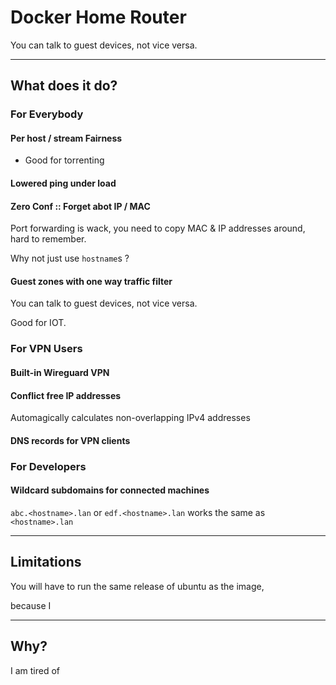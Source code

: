 # Docker Home Router

You can talk to guest devices, not vice versa.

---

## What does it do?

### For Everybody

#### Per host / stream Fairness

- Good for torrenting

#### Lowered ping under load

#### Zero Conf :: Forget abot IP / MAC

Port forwarding is wack, you need to copy MAC & IP addresses around, hard to remember.

Why not just use `hostname`s ?

#### Guest zones with one way traffic filter

You can talk to guest devices, not vice versa.

Good for IOT.

### For VPN Users

#### Built-in Wireguard VPN

#### Conflict free IP addresses

Automagically calculates non-overlapping IPv4 addresses

#### DNS records for VPN clients

### For Developers

#### Wildcard subdomains for connected machines

`abc.<hostname>.lan` or `edf.<hostname>.lan` works the same as `<hostname>.lan`

---

## Limitations

You will have to run the same release of ubuntu as the image,

because I

---

## Why?

I am tired of
